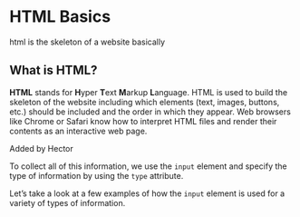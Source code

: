 # HTML Basics

html is the skeleton of a website basically
## What is HTML?

**HTML** stands for **H**yper **T**ext **M**arkup **L**anguage. HTML is used to build the skeleton of the website including which elements (text, images, buttons, etc.) should be included and the order in which they appear. Web browsers like Chrome or Safari know how to interpret HTML files and render their contents as an interactive web page.

Added by Hector

To collect all of this information, we use the `input` element and specify the type of information by using the `type` attribute.

Let’s take a look at a few examples of how the `input` element is used for a variety of types of information.